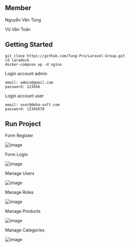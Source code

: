 ## Member

Nguyễn Văn Tùng

Vũ Văn Toán

## Getting Started

    git clone https://github.com/Tung-Pro/Laravel-Group.git
    cd laradock
    docker-compose up -d nginx

Login account admin

    email: admin@gmail.com
    password: 123456

Login account user

    email: user@deha-soft.com
    password: 12345678

## Run Project
Form Register

![image](https://github.com/user-attachments/assets/8ca62c84-ffd8-4e7f-ac74-fe9878c71e4d)

Form Login

![image](https://github.com/user-attachments/assets/d1837bae-3796-40ee-b0c3-e6c95cc738fc)

Manage Users

![image](https://github.com/user-attachments/assets/3afdce23-b4d3-4a15-ac43-d158610bf421)

Manage Roles

![image](https://github.com/user-attachments/assets/db6ecce6-da1c-4fd8-9abc-a7ca965087bc)

Manage Products

![image](https://github.com/user-attachments/assets/4eb2391d-b054-48bd-9741-69195e40f177)

Manage Categories

![image](https://github.com/user-attachments/assets/a54060b2-8634-49f4-a902-e2191321848a)

